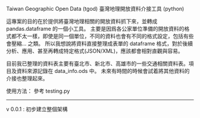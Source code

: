 Taiwan Geographic Open Data (tgod)
臺灣地理開放資料介接工具 (python)

這專案的目的在於提供將臺灣地理相關的開放資料抓下來，並轉成 pandas.dataframe 的一個小工具。
主要是因爲各公家單位準備的開放資料的格式都不太一樣，即使是同一個單位，不同的資料也會有不同的格式設定，包括有些會壓縮... 之類。
所以我想說將資料直接整理成表單的 dataframe 格式，對於後續分析、應用、甚至再轉成特定格式(JSON/XML)，應該都會相對直觀與容易。

目前我已整理的資料表主要有臺北市、新北市、高雄市的一些交通相關資料表。項目及資料來源記錄在 data_info.ods 中。
未來有時間的時候會試着將其他資料的介接也整理起來。

使用方法： 參考 testing.py

---

v 0.0.1 : 初步建立整個架構
